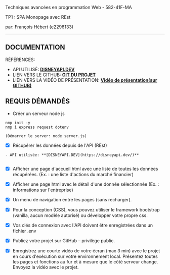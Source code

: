 Techniques avancées en programmation Web  - 582-41F-MA  

TP1 : SPA Monopage avec REst  

par:  François Hébert (e2296133) 

_________

## DOCUMENTATION

RÉFÉRENCES:

- API UTILISÉ: **[DISNEYAPI.DEV](https://disneyapi.dev/)** 
- LIEN VERS LE GITHUB: **[GIT DU PROJET](https://github.com/fhmaisonneuve/s4WebAvance_web_TP1_nodeDisney)**
- LIEN VERS LA VIDÉO DE PRÉSENTATION: **[Vidéo de présentation(sur GITHUB)](https://raw.githubusercontent.com/fhmaisonneuve/s4WebAvance_web_TP1_nodeDisney/main/___SCREENRECORD/TP1_webavance_nodeDisney_screenrecord.mov)** 
   

## REQUIS DÉMANDÉS

- Créer un serveur node js

```
nmp init -y
nmp i express request dotenv

(Démarrer le server: node server.js)

```
  
- [x] Récupérer les données depuis de l'API (REst)

```
- API utilisée: **[DISNEYAPI.DEV](https://disneyapi.dev/)** 


```


- [x] Afficher une page d'accueil html avec une liste de toutes les données récupérées. (Ex. : une liste d'actions du marché financier)

- [x] Afficher une page html avec le détail d'une donnée sélectionnée (Ex. : informations sur l'entreprise)

- [x] Un menu de navigation entre les pages (sans recharger).

- [x] Pour la conception (CSS), vous pouvez utiliser le framework bootstrap (vanilla, aucun modèle autorisé) ou développer votre propre css.


- [x] Vos clés de connexion avec l'API doivent être enregistrées dans un fichier .env

- [x] Publiez votre projet sur GitHub – privilège public.

- [x] Enregistrez une courte vidéo de votre écran (max 3 min) avec le projet en cours d'exécution sur votre environnement local. Présentez toutes les pages et fonctions au fur et à mesure que le côté serveur change. Envoyez la vidéo avec le projet.
  



